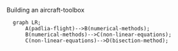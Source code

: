 Building an aircraft-toolbox
```mermaid
  graph LR;
      A(padlia-flight)-->B(numerical-methods);
      B(numerical-methods)-->C(non-linear-equations);
      C(non-linear-equations)-->D(bisection-method);
```

 
 
